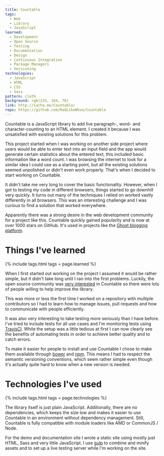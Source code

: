 ```yaml
---
title: Countable
tags:
  - Web
  - Library
  - JavaScript
learned:
  - Development
  - Open Source
  - Testing
  - Documentation
  - Design
  - Continuous Integration
  - Package Managers
  - Versioning
technologies:
  - JavaScript
  - HTML
  - CSS
  - Sass
pattern: cloth
background: rgb(235, 164, 76)
link: http://sacha.me/Countable/
repo: https://github.com/RadLikeWhoa/Countable
---
```


Countable is a JavaScript library to add live paragraph-, word- and character-counting to an HTML element. I created it because I was unsatisfied with existing solutions for this problem.

This project started when I was working on another side project where users would be able to enter text into an input field and the app would generate certain statistics about the entered text, this included basic information like a word count. I was browsing the internet to look for a similar idea I could use as a starting point, but all the existing solutions seemed unpolished or didn't even work properly. That's when I decided to start working on Countable.

It didn't take me very long to cover the basic functionality. However, when I got to testing my code in different browsers, things started to go downhill very quickly. It turns out many of the techniques I relied on worked vastly differently in all browsers. This was an interesting challenge and I was curious to find a solution that worked everywhere.

Apparently there was a strong desire in the web development community for a project like this. Countable quickly gained popularity and is now at over 1000 stars on GitHub. It's used in projects like the [Ghost blogging platform](https://ghost.org).

# Things I've learned

{% include tags.html tags = page.learned %}

When I first started out working on the project I assumed it would be rather simple, but it didn't take long until I ran into the first problems. Luckily, the open source community was [very interested](https://github.com/RadLikeWhoa/Countable/pulls?q=is%3Apr+is%3Aclosed) in Countable so there were lots of people willing to help improve the library.

This was more or less the first time I worked on a repository with multiple contributors so I had to learn how to manage issues, pull requests and how to communicate with people efficiently.

It was also very interesting to take testing more seriously than I have before. I've tried to include tests for all use cases and I'm monitoring tests using [TravisCI](http://travis-ci.org). While the setup was a little tedious at first I can now clearly see the benefits of automating tests in order to achieve better quality and to catch errors.

To make it easier for people to install and use Countable I chose to make them available through [bower](http://bower.io) and [npm](https://npmjs.com). This means I had to respect the semantic versioning conventions, which seem rather simple even though it's actually quite hard to know when a new version is needed.

# Technologies I've used

{% include tags.html tags = page.technologies %}

The library itself is just plain JavaScript. Additionally, there are no dependencies, which keeps the size low and makes it easier to use Countable in an environment without dependency management. Still, Countable is fully compatible with module loaders like AMD or CommonJS / Node.

For the demo and documentation site I wrote a static site using mostly just HTML, Sass and very little JavaScript. I use [gulp](http://gulpjs.com) to combine and minify assets and to set up a live testing server while I'm working on the site.
